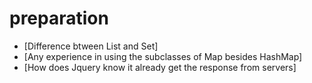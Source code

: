 # preparation

* [Difference btween List and Set]
* [Any experience in using the subclasses of Map besides HashMap]
* [How does Jquery know it already get the response from servers]
